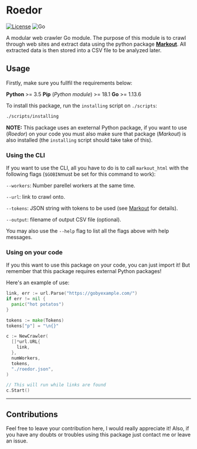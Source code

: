 # Roedor

[![License](https://img.shields.io/badge/license-MIT-informational.svg)](https://opensource.org/licenses/MIT)
![Go](https://github.com/oAGoulart/roedor/workflows/Go/badge.svg)

A modular web crawler Go module. The purpose of this module is to crawl through web sites and extract data using the python package [**Markout**](https://github.com/oAGoulart/markout). All extracted data is then stored into a CSV file to be analyzed later.

## Usage

Firstly, make sure you fullfil the requirements below:

**Python** >= 3.5
**Pip** (*Python module*) >= 18.1
**Go** >= 1.13.6

To install this package, run the `installing` script on `./scripts`:

```sh
./scripts/installing
```

**NOTE:** This package uses an exeternal Python package, if you want to use (*Roedor*) on your code you must also make sure that package (*Markout*) is also installed (the `installing` script should take take of this).

### Using the CLI

If you want to use the CLI, all you have to do is to call `markout_html` with the following flags (`$GOBIN`must be set for this command to work):

`--workers`: Number parellel workers at the same time.

`--url`: link to crawl onto.

`--tokens`: JSON string with tokens to be used (see [Markout](https://github.com/oAGoulart/markout) for details).

`--output`: filename of output CSV file (optional).

You may also use the `--help` flag to list all the flags above with help messages.

### Using on your code

If you this want to use this package on your code, you can just import it!
But remember that this package requires external Python packages!

Here's an example of use:

```go
link, err := url.Parse("https://gobyexample.com/")
if err != nil {
  panic("hot potatos")
}

tokens := make(Tokens)
tokens["p"] = "\n{}"

c := NewCrawler(
  []*url.URL{
    link,
  },
  numWorkers,
  tokens,
  "./roedor.json",
)

// This will run while links are found
c.Start()
```

---

## Contributions

Feel free to leave your contribution here, I would really appreciate it!
Also, if you have any doubts or troubles using this package just contact me or leave an issue.
